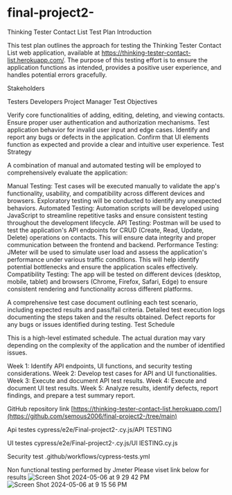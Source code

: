 # final-project2-

Thinking Tester Contact List Test Plan
Introduction

This test plan outlines the approach for testing the Thinking Tester Contact List web application, available at https://thinking-tester-contact-list.herokuapp.com/. The purpose of this testing effort is to ensure the application functions as intended, provides a positive user experience, and handles potential errors gracefully.

Stakeholders

Testers
Developers
Project Manager
Test Objectives

Verify core functionalities of adding, editing, deleting, and viewing contacts.
Ensure proper user authentication and authorization mechanisms.
Test application behavior for invalid user input and edge cases.
Identify and report any bugs or defects in the application.
Confirm that UI elements function as expected and provide a clear and intuitive user experience.
Test Strategy

A combination of manual and automated testing will be employed to comprehensively evaluate the application:

Manual Testing:
Test cases will be executed manually to validate the app's functionality, usability, and compatibility across different devices and browsers.
Exploratory testing will be conducted to identify any unexpected behaviors.
Automated Testing:
Automation scripts will be developed using JavaScript to streamline repetitive tasks and ensure consistent testing throughout the development lifecycle.
API Testing:
Postman will be used to test the application's API endpoints for CRUD (Create, Read, Update, Delete) operations on contacts.
This will ensure data integrity and proper communication between the frontend and backend.
Performance Testing:
JMeter will be used to simulate user load and assess the application's performance under various traffic conditions.
This will help identify potential bottlenecks and ensure the application scales effectively.
Compatibility Testing:
The app will be tested on different devices (desktop, mobile, tablet) and browsers (Chrome, Firefox, Safari, Edge) to ensure consistent rendering and functionality across different platforms.

A comprehensive test case document outlining each test scenario, including expected results and pass/fail criteria.
Detailed test execution logs documenting the steps taken and the results obtained.
Defect reports for any bugs or issues identified during testing.
Test Schedule

This is a high-level estimated schedule. The actual duration may vary depending on the complexity of the application and the number of identified issues.

Week 1: Identify API endpoints, UI functions, and security testing considerations.
Week 2: Develop test cases for API and UI functionalities.
Week 3: Execute and document API test results.
Week 4: Execute and document UI test results.
Week 5: Analyze results, identify defects, report findings, and prepare a test summary report.


GitHub repository link
[https://thinking-tester-contact-list.herokuapp.com/](https://github.com/semous2006/final-project2-/tree/main)

Api testes 
cypress/e2e/Final-project2-.cy.js/API TESTING 

UI testes 
cypress/e2e/Final-project2-.cy.js/UI IESTING.cy.js

Security test 
.github/workflows/cypress-tests.yml

Non functional testing performed by Jmeter 
Please viset link below for results
![Screen Shot 2024-05-06 at 9 29 42 PM](https://github.com/semous2006/final-project2-/assets/151662132/52a6c23e-f4ce-4653-9055-ad7dd81106a6)
![Screen Shot 2024-05-06 at 9 15 56 PM](https://github.com/semous2006/final-project2-/assets/151662132/96d434b0-a003-4ac7-aa6a-8888ba9864a4)


